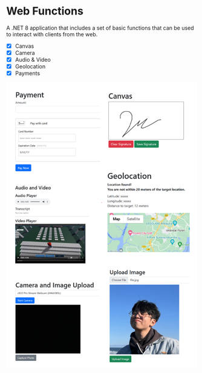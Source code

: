 # Web Functions

A .NET 8 application that includes a set of basic functions that can be used to interact with clients from the web.

- [x] Canvas
- [x] Camera
- [x] Audio & Video
- [x] Geolocation
- [x] Payments

![Web Functions](preview.png)